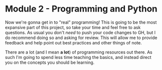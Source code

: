 # Module 2 - Programming and Python

Now we're gonna get in to "real" programming! This is going to be the most expansive part of this project, so take your time and feel free to ask questions. As usual you don't *need* to push your code changes to GH, but I do recommend doing so and asking for review. This will allow me to provide feedback and help point out best practices and other things of note.

There are a lot (and I mean **a lot**) of programming resources out there. As such I'm going to spend less time teaching the basics, and instead direct you on the concepts you should be learning.
